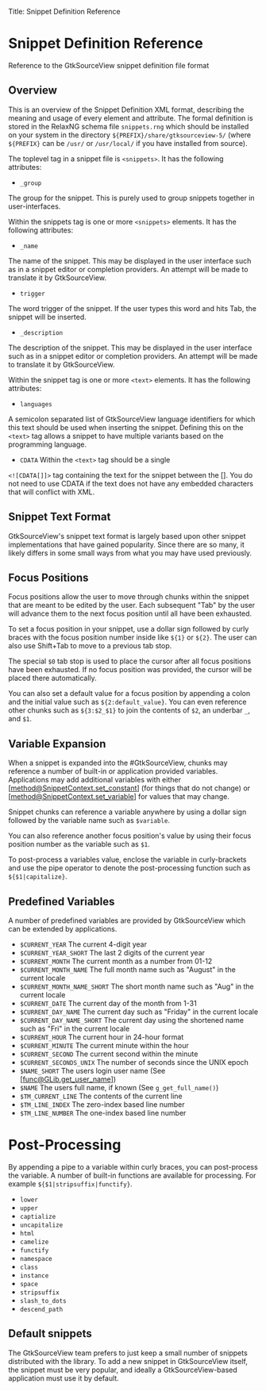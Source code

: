 Title: Snippet Definition Reference

# Snippet Definition Reference

Reference to the GtkSourceView snippet definition file format

## Overview

This is an overview of the Snippet Definition XML format, describing the
meaning and usage of every element and attribute.  The formal definition is
stored in the RelaxNG schema file `snippets.rng` which
should be installed on your system in the directory `${PREFIX}/share/gtksourceview-5/` (where
`${PREFIX}` can be `/usr/` or `/usr/local/` if you have installed from source).

The toplevel tag in a snippet file is `<snippets>`.
It has the following attributes:

- `_group`

The group for the snippet. This is purely used to group snippets together
in user-interfaces.

Within the snippets tag is one or more `<snippets>` elements.
It has the following attributes:

- `_name`

The name of the snippet. This may be displayed in the user interface such as
in a snippet editor or completion providers. An attempt will be made to translate
it by GtkSourceView.

- `trigger`

The word trigger of the snippet. If the user types this word and hits Tab,
the snippet will be inserted.

- `_description`

The description of the snippet. This may be displayed in the user interface
such as in a snippet editor or completion providers. An attempt will be made
to translate it by GtkSourceView.

Within the snippet tag is one or more `<text>` elements.
It has the following attributes:

- `languages`

A semicolon separated list of GtkSourceView language identifiers for which this
text should be used when inserting the snippet. Defining this on the
`<text>` tag allows a snippet to have multiple variants based
on the programming language.

- `CDATA` Within the `<text>` tag should be a single

`<![CDATA[]]>` tag containing the text for the snippet
between the []. You do not need to use CDATA if the text does not have any
embedded characters that will conflict with XML.

## Snippet Text Format

GtkSourceView's snippet text format is largely based upon other snippet
implementations that have gained popularity. Since there are so many, it likely
differs in some small ways from what you may have used previously.

## Focus Positions

Focus positions allow the user to move through chunks within the snippet
that are meant to be edited by the user. Each subsequent "Tab" by the user will
advance them to the next focus position until all have been exhausted.

To set a focus position in your snippet, use a dollar sign followed by
curly braces with the focus position number inside like `${1}` or
`${2}`. The user can also use Shift+Tab to move to a previous tab
stop.

The special `$0` tab stop is used to place the cursor after
all focus positions have been exhausted. If no focus position was provided, the
cursor will be placed there automatically.

You can also set a default value for a focus position by appending a colon
and the initial value such as `${2:default_value}`. You can even
reference other chunks such as `${3:$2_$1}` to join the contents of
`$2`, an underbar `_`, and `$1`.

## Variable Expansion

When a snippet is expanded into the #GtkSourceView, chunks may reference
a number of built-in or application provided variables. Applications may
add additional variables with either [method@SnippetContext.set_constant]
(for things that do not change) or [method@SnippetContext.set_variable]
for values that may change.

Snippet chunks can reference a variable anywhere by using a dollar sign
followed by the variable name such as `$variable`.

You can also reference another focus position's value by using their focus
position number as the variable such as `$1`.

To post-process a variables value, enclose the variable in curly-brackets
and use the pipe operator to denote the post-processing function such as
`${$1|capitalize}`.

## Predefined Variables

A number of predefined variables are provided by GtkSourceView which can be extended by applications.

- `$CURRENT_YEAR` The current 4-digit year
- `$CURRENT_YEAR_SHORT` The last 2 digits of the current year
- `$CURRENT_MONTH` The current month as a number from 01-12
- `$CURRENT_MONTH_NAME` The full month name such as "August" in the current locale
- `$CURRENT_MONTH_NAME_SHORT` The short month name such as "Aug" in the current locale
- `$CURRENT_DATE` The current day of the month from 1-31
- `$CURRENT_DAY_NAME` The current day such as "Friday" in the current locale
- `$CURRENT_DAY_NAME_SHORT` The current day using the shortened name such as "Fri" in the current locale
- `$CURRENT_HOUR` The current hour in 24-hour format
- `$CURRENT_MINUTE` The current minute within the hour
- `$CURRENT_SECOND` The current second within the minute
- `$CURRENT_SECONDS_UNIX` The number of seconds since the UNIX epoch
- `$NAME_SHORT` The users login user name (See [func@GLib.get_user_name])
- `$NAME` The users full name, if known (See `g_get_full_name()`)
- `$TM_CURRENT_LINE` The contents of the current line
- `$TM_LINE_INDEX` The zero-index based line number
- `$TM_LINE_NUMBER` The one-index based line number

# Post-Processing

By appending a pipe to a variable within curly braces, you can post-process
the variable. A number of built-in functions are available for processing.
For example `${$1|stripsuffix|functify}`.

- `lower`
- `upper`
- `captialize`
- `uncapitalize`
- `html`
- `camelize`
- `functify`
- `namespace`
- `class`
- `instance`
- `space`
- `stripsuffix`
- `slash_to_dots`
- `descend_path`

## Default snippets

The GtkSourceView team prefers to just keep a small number of snippets
distributed with the library. To add a new snippet in GtkSourceView itself,
the snippet must be very popular, and ideally a GtkSourceView-based application
must use it by default.

